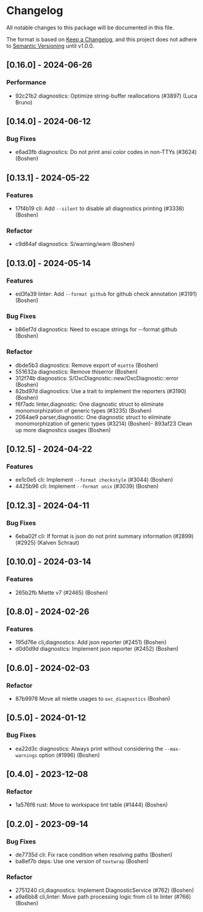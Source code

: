 # Changelog

All notable changes to this package will be documented in this file.

The format is based on [Keep a Changelog](https://keepachangelog.com/en/1.0.0/), and this project does not adhere to [Semantic Versioning](https://semver.org/spec/v2.0.0.html) until v1.0.0.

## [0.16.0] - 2024-06-26

### Performance

- 92c21b2 diagnostics: Optimize string-buffer reallocations (#3897) (Luca Bruno)

## [0.14.0] - 2024-06-12

### Bug Fixes

- e6ad3fb diagnostics: Do not print ansi color codes in non-TTYs (#3624) (Boshen)

## [0.13.1] - 2024-05-22

### Features

- 17f4b19 cli: Add `--silent` to disable all diagnostics printing (#3338) (Boshen)

### Refactor

- c9d84af diagnostics: S/warning/warn (Boshen)

## [0.13.0] - 2024-05-14

### Features

- ed3fa39 linter: Add `--format github` for github check annotation (#3191) (Boshen)

### Bug Fixes

- b86ef7d diagnostics: Need to escape strings for --format github (Boshen)

### Refactor

- dbde5b3 diagnostics: Remove export of `miette` (Boshen)
- 551632a diagnostics: Remove thiserror (Boshen)
- 312f74b diagnostics: S/OxcDiagnostic::new/OxcDiagnostic::error (Boshen)
- 82bd97d diagnostics: Use a trait to implement the reporters (#3190) (Boshen)
- f6f7adc linter,diagnostic: One diagnostic struct to eliminate monomorphization of generic types (#3235) (Boshen)
- 2064ae9 parser,diagnostic: One diagnostic struct to eliminate monomorphization of generic types (#3214) (Boshen)- 893af23 Clean up more diagnostics usages (Boshen)

## [0.12.5] - 2024-04-22

### Features

- ee1c0e5 cli: Implement `--format checkstyle` (#3044) (Boshen)
- 4425b96 cli: Implement `--format unix` (#3039) (Boshen)

## [0.12.3] - 2024-04-11

### Bug Fixes

- 6eba02f cli: If format is json do not print summary information (#2899) (#2925) (Kalven Schraut)

## [0.10.0] - 2024-03-14

### Features
- 265b2fb Miette v7 (#2465) (Boshen)

## [0.8.0] - 2024-02-26

### Features

- 195d76e cli,diagnostics: Add json reporter (#2451) (Boshen)
- d0d0d9d diagnostics: Implement json reporter (#2452) (Boshen)

## [0.6.0] - 2024-02-03

### Refactor
- 87b9978 Move all miette usages to `oxc_diagnostics` (Boshen)

## [0.5.0] - 2024-01-12

### Bug Fixes

- ea22d3c diagnostics: Always print without considering the `--max-warnings` option (#1996) (Boshen)

## [0.4.0] - 2023-12-08

### Refactor

- 1a576f6 rust: Move to workspace lint table (#1444) (Boshen)

## [0.2.0] - 2023-09-14

### Bug Fixes

- de7735d cli: Fix race condition when resolving paths (Boshen)
- ba8ef7b deps: Use one version of `textwrap` (Boshen)

### Refactor

- 2751240 cli,diagnostics: Implement DiagnosticService (#762) (Boshen)
- a9a6bb8 cli,linter: Move path processing logic from cli to linter (#766) (Boshen)

